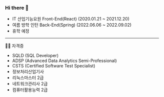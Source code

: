 ### Hi there 👋
- IT 산업기능요원 Front-End(React) (2020.01.21 ~ 2021.12.20)
- 여름 방학 인턴 Back-End(Spring) (2022.06.06 ~ 2022.09.02)
- 휴학 예정
---
✍🏻 자격증
- SQLD (SQL Developer)
- ADSP (Advanced Data Analytics Semi-Professional)
- CSTS (Certified Software Test Specialist)
- 정보처리산업기사
- 리눅스마스터 2급
- 네트워크관리사 2급
- 컴퓨터활용능력 2급
